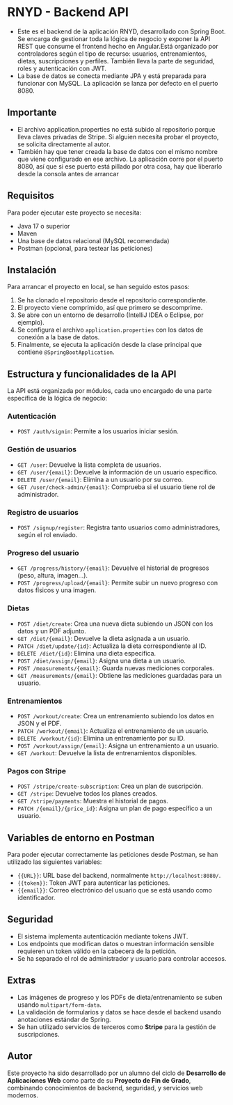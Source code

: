 # RNYD - Backend API
- Este es el backend de la aplicación RNYD, desarrollado con Spring Boot. Se encarga de gestionar toda la lógica de negocio y exponer la API REST que consume el frontend hecho en Angular.Está organizado por controladores según el tipo de recurso: usuarios, entrenamientos, dietas, suscripciones y perfiles. También lleva la parte de seguridad, roles y autenticación con JWT.
- La base de datos se conecta mediante JPA y está preparada para funcionar con MySQL. La aplicación se lanza por defecto en el puerto 8080.

## Importante
- El archivo application.properties no está subido al repositorio porque lleva claves privadas de Stripe. Si alguien necesita probar el proyecto, se solicita directamente al autor.
- También hay que tener creada la base de datos con el mismo nombre que viene configurado en ese archivo. La aplicación corre por el puerto 8080, así que si ese puerto está pillado por otra cosa, hay que liberarlo desde la consola antes de arrancar

## Requisitos
Para poder ejecutar este proyecto se necesita:

- Java 17 o superior
- Maven
- Una base de datos relacional (MySQL recomendada)
- Postman (opcional, para testear las peticiones)

## Instalación
Para arrancar el proyecto en local, se han seguido estos pasos:

1. Se ha clonado el repositorio desde el repositorio correspondiente.
2. El proyecto viene comprimido, así que primero se descomprime.
3. Se abre con un entorno de desarrollo (IntelliJ IDEA o Eclipse, por ejemplo).
4. Se configura el archivo `application.properties` con los datos de conexión a la base de datos.
5. Finalmente, se ejecuta la aplicación desde la clase principal que contiene `@SpringBootApplication`.

## Estructura y funcionalidades de la API

La API está organizada por módulos, cada uno encargado de una parte específica de la lógica de negocio:

### Autenticación

- `POST /auth/signin`: Permite a los usuarios iniciar sesión.

### Gestión de usuarios

- `GET /user`: Devuelve la lista completa de usuarios.
- `GET /user/{email}`: Devuelve la información de un usuario específico.
- `DELETE /user/{email}`: Elimina a un usuario por su correo.
- `GET /user/check-admin/{email}`: Comprueba si el usuario tiene rol de administrador.

### Registro de usuarios

- `POST /signup/register`: Registra tanto usuarios como administradores, según el rol enviado.

### Progreso del usuario

- `GET /progress/history/{email}`: Devuelve el historial de progresos (peso, altura, imagen...).
- `POST /progress/upload/{email}`: Permite subir un nuevo progreso con datos físicos y una imagen.

### Dietas

- `POST /diet/create`: Crea una nueva dieta subiendo un JSON con los datos y un PDF adjunto.
- `GET /diet/{email}`: Devuelve la dieta asignada a un usuario.
- `PATCH /diet/update/{id}`: Actualiza la dieta correspondiente al ID.
- `DELETE /diet/{id}`: Elimina una dieta específica.
- `POST /diet/assign/{email}`: Asigna una dieta a un usuario.
- `POST /measurements/{email}`: Guarda nuevas mediciones corporales.
- `GET /measurements/{email}`: Obtiene las mediciones guardadas para un usuario.

### Entrenamientos

- `POST /workout/create`: Crea un entrenamiento subiendo los datos en JSON y el PDF.
- `PATCH /workout/{email}`: Actualiza el entrenamiento de un usuario.
- `DELETE /workout/{id}`: Elimina un entrenamiento por su ID.
- `POST /workout/assign/{email}`: Asigna un entrenamiento a un usuario.
- `GET /workout`: Devuelve la lista de entrenamientos disponibles.

### Pagos con Stripe

- `POST /stripe/create-subscription`: Crea un plan de suscripción.
- `GET /stripe`: Devuelve todos los planes creados.
- `GET /stripe/payments`: Muestra el historial de pagos.
- `PATCH /{email}/{price_id}`: Asigna un plan de pago específico a un usuario.

## Variables de entorno en Postman

Para poder ejecutar correctamente las peticiones desde Postman, se han utilizado las siguientes variables:

- `{{URL}}`: URL base del backend, normalmente `http://localhost:8080/`.
- `{{token}}`: Token JWT para autenticar las peticiones.
- `{{email}}`: Correo electrónico del usuario que se está usando como identificador.

## Seguridad

- El sistema implementa autenticación mediante tokens JWT.
- Los endpoints que modifican datos o muestran información sensible requieren un token válido en la cabecera de la petición.
- Se ha separado el rol de administrador y usuario para controlar accesos.

## Extras

- Las imágenes de progreso y los PDFs de dieta/entrenamiento se suben usando `multipart/form-data`.
- La validación de formularios y datos se hace desde el backend usando anotaciones estándar de Spring.
- Se han utilizado servicios de terceros como **Stripe** para la gestión de suscripciones.

## Autor

Este proyecto ha sido desarrollado por un alumno del ciclo de **Desarrollo de Aplicaciones Web** como parte de su **Proyecto de Fin de Grado**, combinando conocimientos de backend, seguridad, y servicios web modernos.
